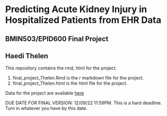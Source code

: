 # Predicting Acute Kidney Injury in Hospitalized Patients from EHR Data
## BMIN503/EPID600 Final Project
## Haedi Thelen

This repository contains the rmd, html for the project. 

1. final_project_Thelen.Rmd is the r markdown file for the project. 
1. final_project_Thelen.html is the html file for the project. 

Data for the project are available [here](https://doi.org/10.5281/zenodo.7335971)



DUE DATE FOR FINAL VERSION: 12/09/22 11:59PM. This is a hard deadline. Turn in whatever you have by this date.



